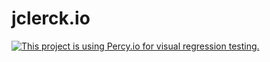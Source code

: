 # jclerck.io

[![This project is using Percy.io for visual regression testing.](https://percy.io/static/images/percy-badge.svg)](https://percy.io/c14c4af8/jclerck.io)
